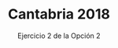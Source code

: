 ---
title: Cantabria 2018
url: "/recursos-fisica-quimica/oposiciones/fisica/cantabria-2018-o2-e2"
subtitle: Ejercicio 2 de la Opción 2
summary: Ejercicio 2 de la Opción 2.
authors:
- rodrigo-alcaraz-de-la-osa
- jesica-sanchez-mazon
tags:
- oposiciones
- mecánica
categories:
- Física

_build:
  render: never

# Optional external URL for project (replaces project detail page).
external_link: "https://fisiquimicamente.com/recursos-fisica-quimica/oposiciones/fisica/cantabria-2018-o2-e2/cantabria-2018-o2-e2.pdf"
---